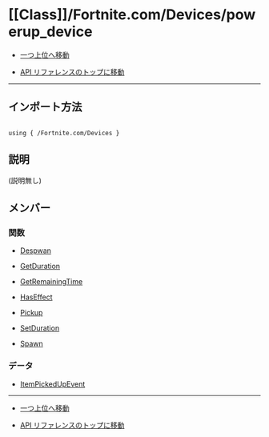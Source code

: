 # [[Class]]/Fortnite.com/Devices/powerup_device

- [一つ上位へ移動](../main.md)

- [API リファレンスのトップに移動](/main.md)

---

## インポート方法

```verse

using { /Fortnite.com/Devices }

```

## 説明

(説明無し)

## メンバー

### 関数

- [Despwan](./F_Despwan/main.md)

- [GetDuration](./F_GetDuration/main.md)

- [GetRemainingTime](./F_GetRemainingTime/main.md)

- [HasEffect](./F_HasEffect/main.md)

- [Pickup](./F_Pickup/main.md)

- [SetDuration](./F_SetDuration/main.md)

- [Spawn](./F_Spawn/main.md)

### データ

- [ItemPickedUpEvent](./D_ItemPickedUpEvent/main.md)

---

- [一つ上位へ移動](../main.md)

- [API リファレンスのトップに移動](/main.md)
